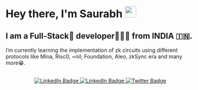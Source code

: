 <h1>Hey there, I'm Saurabh <img src="https://media.giphy.com/media/hvRJCLFzcasrR4ia7z/giphy.gif" width="30px"/></h1>

<!--
<p align="center"><img src="https://pbs.twimg.com/profile_images/1468922298262425600/8YPNr2c1_400x400.jpg" width="250"/></p>

**Saurabhpatil-dev/Saurabhpatil-dev** is a ✨ _special_ ✨ repository because its `README.md` (this file) appears on your GitHub profile.

Here are some ideas to get you started:

- 🔭 I’m currently working on ...
- 🌱 I’m currently learning ...
- 👯 I’m looking to collaborate on ...
- 🤔 I’m looking for help with ...
- 💬 Ask me about ...
- 📫 How to reach me: ...
- 😄 Pronouns: ...
- ⚡ Fun fact: ...
-->
<h2>I am a Full-Stack📝 developer🧑🏻‍💻 from INDIA 🇮🇳. </h2>
<p> I’m currently learning the implementation of zk circuits using different protocols like Mina, Risc0, =nil; Foundation, Aleo, zkSync era  and many more😁.</p><br>

<div id="badges" align="center">
  <a href="https://www.linkedin.com/in/saurabhpatil-dev/">
  <img src="https://img.shields.io/badge/LinkedIn-blue?style=for-the-badge&logo=linkedin&logoColor=white" alt="LinkedIn Badge"/>
  </a>
  <a href="https://learnweb3.io/profiles/SaurabhPatil">
  <img src="https://img.shields.io/badge/LearnWeb3DAO-purple?style=for-the-badge" alt="LinkedIn Badge"/>
  </a>
  <a href="https://twitter.com/saurabh17999">
  <img src="https://img.shields.io/badge/Twitter-blue?style=for-the-badge&logo=twitter&logoColor=white" alt="Twitter Badge"/>
  </a>
</div>







